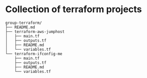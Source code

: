 # Collection of terraform projects

```
group-terraform/
├── README.md
├── terraform-aws-jumphost
│   ├── main.tf
│   ├── outputs.tf
│   ├── README.md
│   └── variables.tf
└── terraform-ifconfig-me
    ├── main.tf
    ├── outputs.tf
    ├── README.md
    └── variables.tf
```
